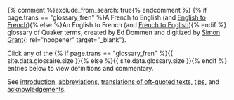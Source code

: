 {% comment %}exclude_from_search: true{% endcomment %}
{% if page.trans == "glossary_fren" %}A French to English (and [English to French](/new_attender/glossary)){% else %}An English to French (and [French to English](/new_attender/glossary_fren)){% endif %} glossary of Quaker terms, created by Ed Dommen and digitized by [Simon Grant](http://www.simongrant.org/home.html){: rel="noopener" target="_blank"}.

Click any of the {% if page.trans == "glossary_fren" %}{{ site.data.glossaire.size }}{% else %}{{ site.data.glossary.size }}{% endif %} entries below to view definitions and commentary.

See [introduction](/glossary/intro-en), [abbreviations](/glossary/abs), [translations of oft-quoted texts](/glossary/texts), [tips](/glossary/tips), and [acknowledgements](/glossary/thanks).
